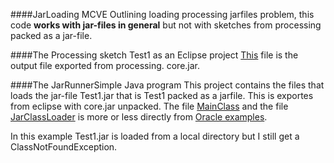 ####JarLoading MCVE
Outlining loading processing jarfiles problem, this code **works with jar-files in general** but not with sketches from processing packed as a jar-file.

####The Processing sketch Test1 as an Eclipse project
[This](https://github.com/MahApp/JarLoading/blob/master/Test1/src/se/mah/Processing1.java) file is the output file exported from processing.
core.jar.

####The JarRunnerSimple Java program
This project contains the files that loads the jar-file Test1.jar that is Test1 packed as a jarfile. This is exportes from eclipse with core.jar unpacked. The file [MainClass](https://github.com/MahApp/JarLoading/blob/master/JarRunnerSimple/src/MainClass.java) and the file [JarClassLoader](https://github.com/MahApp/JarLoading/blob/master/JarRunnerSimple/src/JarClassLoader.java) is more or less directly from [Oracle examples](http://docs.oracle.com/javase/tutorial/deployment/jar/examples/JarClassLoader.java).

In this example Test1.jar is loaded from a local directory but I still get a ClassNotFoundException. 

